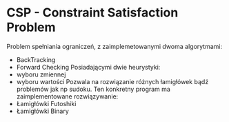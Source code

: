 # CSP - Constraint Satisfaction Problem

Problem spełniania ograniczeń, z zaimplemetowanymi dwoma algorytmami: 
- BackTracking
- Forward Checking
 Posiadającymi dwie heurystyki:
- wyboru zmiennej
- wyboru wartości
 Pozwala na rozwiązanie różnych łamigłówek bądź problemów jak np sudoku.
 Ten konkretny program ma zaimplementowane rozwiązywanie:
- Łamigłówki Futoshiki
- Łamigłówki Binary
